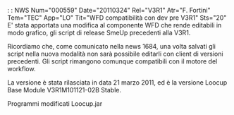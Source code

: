  :  : NWS Num="000559" Date="20110324" Rel="V3R1" Atr="F. Fortini" Tem="TEC" App="LO" Tit="WFD compatibilità con dev pre V3R1" Sts="20"
E' stata apportata una modifica al componente WFD che rende editabili in modo grafico, gli script di release SmeUp precedenti alla V3R1.

Ricordiamo che, come comunicato nella news 1684, una volta salvati gli script nella nuova modalità
non sarà possibile editarli con client di versioni precedenti.
Gli script rimangono comunque compatibili con il motore del workflow.

La versione è stata rilasciata in data 21 marzo 2011, ed è la versione Loocup Base Module V3R1M101121-02B Stable.

Programmi modificati
Loocup.jar
